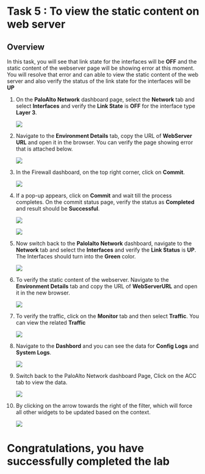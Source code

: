 # Task 5 : To view the static content on web server

## Overview

In this task, you will see that link state for the interfaces will be **OFF** and the static content of the webserver page will be showing error at this moment. You will resolve that error and can able to view the static content of the web server and also verify the status of the link state for the interfaces will be **UP**

1. On the **PaloAlto Network** dashboard page, select the **Network** tab and select **Interfaces** and verify the **Link State** is **OFF** for the interface type **Layer 3**.

    ![](../images/image028.png)

1. Navigate to the **Environment Details** tab, copy the URL of **WebServer URL** and open it in the browser. You can verify the page showing error that is attached below.
    
    ![](../images/image023.png)
  
1. In the Firewall dashboard, on the top right corner, click on **Commit**.

    ![](../images/image018.png)

1. If a pop-up appears, click on **Commit** and wait till the process completes. On the commit status page, verify the status as **Completed** and result should be **Successful**. 

    ![](../images/image024.png)
    
    ![](../images/image025.png)
    
1. Now switch back to the **Palolalto Network** dashboard, navigate to the **Network** tab and select the **Interfaces** and verify the **Link Status** is **UP**. The Interfaces should turn into the **Green** color.

    ![](../images/image026.png)
    
1. To verify the static content of the webserver. Navigate to the **Environment Details** tab and copy the URL of **WebServerURL** and open it in the new browser.
   
   ![](../images/image017.png)
   
1. To verify the traffic, click on the **Monitor** tab and then select **Traffic**. You can view the related **Traffic**

   ![](../images/image019.png)
   
1. Navigate to the **Dashbord** and you can see the data for **Config Logs** and **System Logs**.
 
    ![](../images/image027.png)
    
1. Switch back to the PaloAlto Network dashboard Page, Click on the ACC tab to view the data.

    ![](../images/image033.png)
    
1. By clicking on the arrow towards the right of the filter, which will force all other widgets to be updated based on the context.

    ![](../images/image034.png)

   
# Congratulations, you have successfully completed the lab

